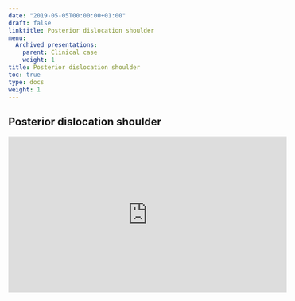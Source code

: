 ```yaml
---
date: "2019-05-05T00:00:00+01:00"
draft: false
linktitle: Posterior dislocation shoulder
menu:
  Archived presentations:
    parent: Clinical case
    weight: 1
title: Posterior dislocation shoulder
toc: true
type: docs
weight: 1
---
```


## Posterior dislocation shoulder
<iframe width="560" height="315" src="https://www.youtube.com/embed/cTgY71o8PSg" frameborder="0" allow="accelerometer; autoplay; clipboard-write; encrypted-media; gyroscope; picture-in-picture" allowfullscreen></iframe>

